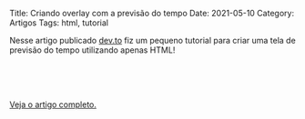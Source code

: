 Title: Criando overlay com a previsão do tempo 
Date: 2021-05-10
Category: Artigos
Tags: html, tutorial

Nesse artigo publicado [dev.to](https://dev.to/bug_elseif/criando-overlay-com-a-previsao-do-tempo-5af) fiz um pequeno tutorial para criar uma tela de previsão do tempo utilizando apenas HTML!

<br><br><br>

[Veja o artigo completo.](https://dev.to/bug_elseif/criando-overlay-com-a-previsao-do-tempo-5af)
